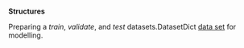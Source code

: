 <br>

**Structures**

Preparing a _train_, _validate_, and _test_ datasets.DatasetDict [data set](https://arxiv.org/abs/1910.00523) for modelling.

<br>
<br>

<br>
<br>

<br>
<br>

<br>
<br>
